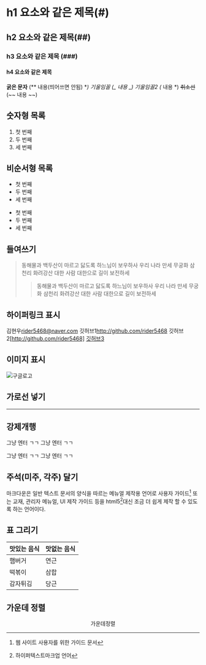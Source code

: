 # h1 요소와 같은 제목(#)
## h2 요소와 같은 제목(##)
### h3 요소와 같은 제목 (###)
#### h4 요소와 같은 제목
**굵은 문자** (** 내용(띄어쓰면 안됨) **)
_기울임꼴_ (_ 내용 _)
*기울임꼴2* (* 내용 *)
~~취소선~~ (~~ 내용 ~~)

## 숫자형 목록
1. 첫 번째
2. 두 번째
3. 세 번째

## 비순서형 목록
* 첫 번째
* 두 번째
* 세 번째

- 첫 번째
- 두 번째
- 세 번째

## 들여쓰기
>동해물과 백두산이 마르고 닳도록 하느님이 보우하사 우리 나라 만세 무궁화 삼천리 화려강산 대한 사람 대한으로 길이 보전하세
>>동해물과 백두산이 마르고 닳도록 하느님이 보우하사 우리 나라 만세 무궁화 삼천리 화려강산 대한 사람 대한으로 길이 보전하세

## 하이퍼링크 표시
김현우<rider5468@naver.com>
깃허브1<http://github.com/rider5468>
깃허브2[http://github.com/rider5468]
[깃허브3](http://github.com/rider5468)

## 이미지 표시
![구글로고](http://www.google.co.kr/images/srpr/logo11w.png)

## 가로선 넣기
---

## 강제개행
 그냥 엔터 ㄱㄱ 그냥 엔터 ㄱㄱ
 
 그냥 엔터 ㄱㄱ 그냥 엔터 ㄱㄱ

## 주석(미주, 각주) 달기
마크다운은 일반 텍스트 문서의 양식을 따르는 메뉴얼 제작용 언어로 사용자 가이드[^1] 또는 교재, 관리자 메뉴얼, UI 제작 가이드 등을 html5[^2]대신 조금 더 쉽게 제작 할 수 있도록 하는 언어이다.

[^1]:웹 사이트 사용자를 위한 가이드 문서
[^2]:하이퍼텍스트마크업 언어

## 표 그리기

맛있는 음식 | 맛없는 음식
---|---
햄버거|연근
떡볶이|삼합
감자튀김|당근

## 가운데 정렬
<center>가운데정렬</center>